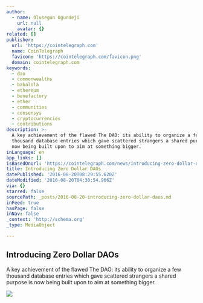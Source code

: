 ```yaml
---
author:
  - name: Olusegun Ogundeji
    url: null
    avatar: {}
related: []
publisher:
  url: 'https://cointelegraph.com'
  name: CoinTelegraph
  favicon: 'https://cointelegraph.com/favicon.png'
  domain: cointelegraph.com
keywords:
  - dao
  - commonwealths
  - babalola
  - ethereum
  - benefactory
  - ether
  - communities
  - consensys
  - cryptocurrencies
  - contributions
description: >-
  A key achievement of the flawed The DAO: its ability to organize a few
  thousand database entries which gave scattered strangers a shared purpose is
  now being built upon to aim at something bigger.
inLanguage: en
app_links: []
isBasedOnUrl: 'https://cointelegraph.com/news/introducing-zero-dollar-daos'
title: Introducing Zero Dollar DAOs
datePublished: '2016-08-20T08:29:55.620Z'
dateModified: '2016-08-20T04:30:54.966Z'
via: {}
starred: false
sourcePath: _posts/2016-08-20-introducing-zero-dollar-daos.md
inFeed: true
hasPage: false
inNav: false
_context: 'http://schema.org'
_type: MediaObject

---
```

<article style=""><h1>Introducing Zero Dollar DAOs</h1><p>A key achievement of the flawed The DAO: its ability to organize a few thousand database entries which gave scattered strangers a shared purpose is now being built upon to aim at something bigger.</p><img src="https://cointelegraph.com/images/725_Ly9jb2ludGVsZWdyYXBoLmNvbS9zdG9yYWdlL3VwbG9hZHMvdmlldy8zZTgzZjExYzU2ZDU1ZTFjNDk3NDg1ZWYxYzcyZDM0Ny5qcGc=.jpg" /></article>
